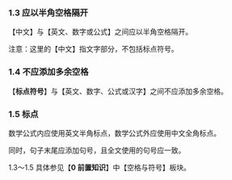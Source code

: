 ### 1.3 应以半角空格隔开

【中文】与【英文、数字或公式】之间应以半角空格隔开。

注意：这里的【中文】指文字部分，不包括标点符号。

### 1.4 不应添加多余空格

【**标点符号**】与【英文、数字、公式或汉字】之间不应添加多余空格。

### 1.5 标点

数学公式内应使用英文半角标点，数学公式外应使用中文全角标点。

同时，句子末尾应添加句号，且全文使用的句号应一致。

1.3～1.5 具体参见【**0 前置知识**】中【空格与符号】板块。